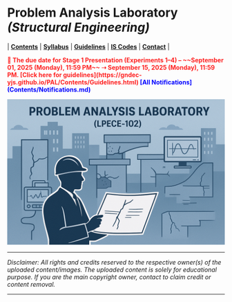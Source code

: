 # Problem Analysis Laboratory _(Structural Engineering)_

| **[Contents](Contents/Content.md)** | **[Syllabus](Contents/Syllabus.md)** | **[Guidelines](Contents/Guidelines.md)** | **[IS Codes](Contents/Codes.md)** | **[Contact](Contents/Contact.md)** | 

<span style="color:red; font-weight:bold; animation: blinker 1s linear infinite;">
🚨 The due date for Stage 1 Presentation (Experiments 1–4) – ~~September 01, 2025 (Monday), 11:59 PM~~ ➝ September 15, 2025 (Monday), 11:59 PM. [Click here for guidelines](https://gndec-yjs.github.io/PAL/Contents/Guidelines.html)
</span>


<style>
@keyframes blinker {
  50% { opacity: 0; }
}
</style>  

<span style="color:blue; font-weight:bold;">
  <span class="flash">[All Notifications](Contents/Notifications.md)</span>
</span>

![PAL](Contents/Images/PAL.png)

---

*Disclaimer: All rights and credits reserved to the respective owner(s) of the uploaded content/images. The uploaded content is solely for educational purpose. If you are the main copyright owner, contact to claim credit or content removal.*

---
